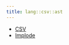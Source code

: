 ```yaml
---
title: lang::csv::ast
---
```



* [CSV](../../../../Library/lang/csv/ast/CSV.md)
* [Implode](../../../../Library/lang/csv/ast/Implode.md)